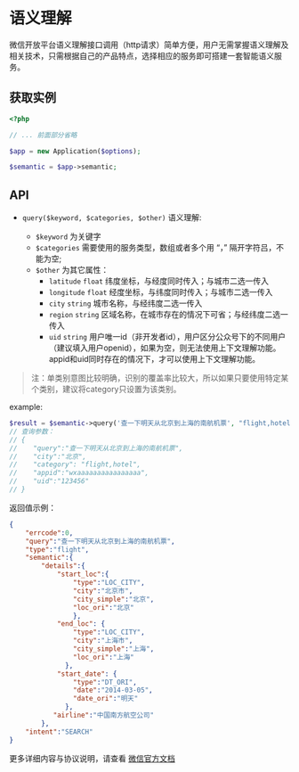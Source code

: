 # 语义理解


微信开放平台语义理解接口调用（http请求）简单方便，用户无需掌握语义理解及相关技术，只需根据自己的产品特点，选择相应的服务即可搭建一套智能语义服务。

## 获取实例

```php
<?php

// ... 前面部分省略

$app = new Application($options);

$semantic = $app->semantic;
```

## API

+ `query($keyword, $categories, $other)` 语义理解:

  + `$keyword` 为关键字
  + `$categories` 需要使用的服务类型，数组或者多个用 “，” 隔开字符吕，不能为空;
  + `$other` 为其它属性：
    + `latitude`  `float`  纬度坐标，与经度同时传入；与城市二选一传入
    + `longitude`  `float`  经度坐标，与纬度同时传入；与城市二选一传入
    + `city`   `string`  城市名称，与经纬度二选一传入
    + `region` `string`  区域名称，在城市存在的情况下可省；与经纬度二选一传入
    + `uid`  `string` 用户唯一id（非开发者id），用户区分公众号下的不同用户（建议填入用户openid），如果为空，则无法使用上下文理解功能。appid和uid同时存在的情况下，才可以使用上下文理解功能。

> 注：单类别意图比较明确，识别的覆盖率比较大，所以如果只要使用特定某个类别，建议将category只设置为该类别。

example:

```php
$result = $semantic->query('查一下明天从北京到上海的南航机票', "flight,hotel", array('city' => '北京', 'uid' => '123456'));
// 查询参数：
// {
//    "query":"查一下明天从北京到上海的南航机票",
//    "city":"北京",
//    "category": "flight,hotel",
//    "appid":"wxaaaaaaaaaaaaaaaa",
//    "uid":"123456"
// }
```
返回值示例：

```json
{
    "errcode":0,
    "query":"查一下明天从北京到上海的南航机票",
    "type":"flight",
    "semantic":{
        "details":{
            "start_loc":{
                "type":"LOC_CITY",
                "city":"北京市",
                "city_simple":"北京",
                "loc_ori":"北京"
                },
            "end_loc": {
                "type":"LOC_CITY",
                "city":"上海市",
                "city_simple":"上海",
                "loc_ori":"上海"
              },
            "start_date": {
                "type":"DT_ORI",
                "date":"2014-03-05",
                "date_ori":"明天"
              },
           "airline":"中国南方航空公司"
        },
    "intent":"SEARCH"
}
```

更多详细内容与协议说明，请查看 [微信官方文档](http://mp.weixin.qq.com/wiki/)